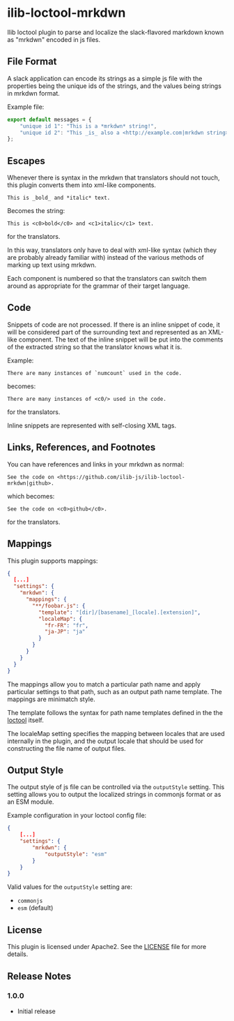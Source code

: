 # ilib-loctool-mrkdwn

Ilib loctool plugin to parse and localize the slack-flavored markdown
known as "mrkdwn" encoded in js files.

## File Format

A slack application can encode its strings as a simple js file with
the properties being the unique ids of the strings, and the values
being strings in mrkdwn format.

Example file:

```javascript
export default messages = {
    "unique id 1": "This is a *mrkdwn* string!",
    "unique id 2": "This _is_ also a <http://example.com|mrkdwn string>."
};
```

## Escapes

Whenever there is syntax in the mrkdwn that translators should
not touch, this plugin converts them into xml-like components.

```
This is _bold_ and *italic* text.
```

Becomes the string:

```
This is <c0>bold</c0> and <c1>italic</c1> text.
```

for the translators.

In this way, translators only have to deal with xml-like syntax
(which they are probably already familiar with) instead of the
various methods of marking up text using mrkdwn.

Each component is numbered so that the translators can switch
them around as appropriate for the grammar of their target
language.

## Code

Snippets of code are not processed. If there is an inline
snippet of code, it will be considered part of the surrounding
text and represented as an XML-like component. The text of
the inline snippet will be put into the comments of the
extracted string so that the translator knows what it is.

Example:

```
There are many instances of `numcount` used in the code.
```

becomes:

```
There are many instances of <c0/> used in the code.
```

for the translators.

Inline snippets are represented with self-closing XML tags.

## Links, References, and Footnotes

You can have references and links in your mrkdwn as normal:

```
See the code on <https://github.com/ilib-js/ilib-loctool-mrkdwn|github>.
```

which becomes:

```
See the code on <c0>github</c0>.
```

for the translators.

## Mappings

This plugin supports mappings:

```json
{
  [...]
  "settings": {
    "mrkdwn": {
      "mappings": {
        "**/foobar.js": {
          "template": "[dir]/[basename]_[locale].[extension]",
          "localeMap": {
            "fr-FR": "fr",
            "ja-JP": "ja"
          }
        }
      }
    }
  }
}
```

The mappings allow you to match a particular path name and apply particular
settings to that path, such as an output path name template. The mappings are
minimatch style.

The template follows the syntax for path name templates defined in the
the [loctool](https://github.com/iLib-js/loctool/blob/development/lib/utils.js#L1881)
itself.

The localeMap setting specifies the mapping between locales that are used
internally in the plugin, and the output locale that should be used for constructing
the file name of output files.

## Output Style

The output style of js file can be controlled via the `outputStyle` setting. This setting
allows you to output the localized strings in commonjs format or as an ESM module.

Example configuration in your loctool config file:

```json
{
    [...]
    "settings": {
        "mrkdwn": {
            "outputStyle": "esm"
        }
    }
}
```

Valid values for the `outputStyle` setting are:
- `commonjs`
- `esm` (default)

## License

This plugin is licensed under Apache2. See the [LICENSE](./LICENSE)
file for more details.

## Release Notes

### 1.0.0

- Initial release

